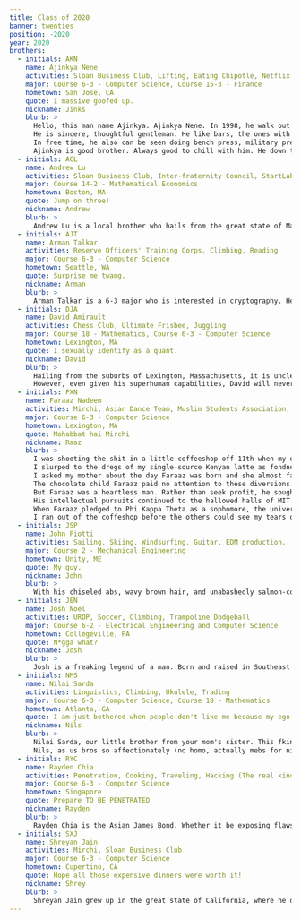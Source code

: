 ```yaml
---
title: Class of 2020
banner: twenties
position: -2020
year: 2020
brothers:
  - initials: AKN
    name: Ajinkya Nene
    activities: Sloan Business Club, Lifting, Eating Chipotle, Netflix
    major: Course 6-3 - Computer Science, Course 15-3 - Finance
    hometown: San Jose, CA
    quote: I massive goofed up.
    nickname: Jinks
    blurb: >
      Hello, this man name Ajinkya. Ajinkya Nene. In 1998, he walk out of mother's womb premature in San Jose, CA without the help of physicians. He is miracle.
      He is sincere, thoughtful gentleman. He like bars, the ones with protein. He have great taste in food. If you see him at Chipotle, say hello! He also Netflix Diamond Solitaire member with over 3000 hours of video watched. He like happy times with people. Perhaps when you meet him you can loosen up and have happy times too.
      In free time, he also can be seen doing bench press, military press, pull-ups, bicep curls. Sometimes legs.
      Ajinkya is good brother. Always good to chill with him. He down to try many fun things in life. Many good memories with him. You should meet him.
  - initials: ACL
    name: Andrew Lu
    activities: Sloan Business Club, Inter-fraternity Council, StartLabs, Viola, Reading, Traveling
    major: Course 14-2 - Mathematical Economics
    hometown: Boston, MA
    quote: Jump on three!
    nickname: Andrew
    blurb: >
      Andrew Lu is a local brother who hails from the great state of Massachusetts, majoring in Computer Science and Mathematical Economics. He may know a think or two about programming, but you can find his heart in business and finance. Andrew is a member of Sloan Business Club, Start Labs, and the Flux accelerator program. When heís not dishing out sound financial advice, he dominates the squash courts and dismantles his opponents in party games such as ping pong and foosball. Andrew is also the fearless leader of the 2020 pledge class, whose achievements include getting 12 people stuck in an elevator at 1 am, winning at the esteemed SK Late Night, and much more.
  - initials: AJT
    name: Arman Talkar
    activities: Reserve Officers' Training Corps, Climbing, Reading
    major: Course 6-3 - Computer Science
    hometown: Seattle, WA
    quote: Surprise me twang.
    nickname: Arman
    blurb: >
      Arman Talkar is a 6-3 major who is interested in cryptography. He is in Air Force ROTC. When he is not cracking codes or flying jets, he can be found enjoying the privacy of his room.
  - initials: DJA
    name: David Amirault 
    activities: Chess Club, Ultimate Frisbee, Juggling
    major: Course 18 - Mathematics, Course 6-3 - Computer Science
    hometown: Lexington, MA
    quote: I sexually identify as a quant.
    nickname: David
    blurb: >
      Hailing from the suburbs of Lexington, Massachusetts, it is unclear whether this Twerk God was raised as a child prodigy, or if he was naturally born as one. From randomly discovering that he has a phenomenal voice to sing with, to humbly demolishing 6.437 psets in one night, it is clear that David is a brother truly worth the name. David is one of the most organized and put together brothers at PKT -- whether organizing serenades for the entire group, leading the way at parties, or solving puzzles at midnight, you'll never find yourself bored around him. On a typical weekday, you'll find him a disciplined ROTC man: working out, psetting with brothers, and even getting in some time to grab dinner with his many ladies. But on a weekend, it's a bit of a different story.
      However, even given his superhuman capabilities, David will never admit it -- he is one of the most kind, bright, and chill brothers that Phi Kappa Theta has to offer. Never be afraid to hang out with David -- you'll find out that there's much more to him than it first seems.
  - initials: FXN
    name: Faraaz Nadeem 
    activities: Mirchi, Asian Dance Team, Muslim Students Association, Machine Intelligence Community
    major: Course 6-3 - Computer Science
    hometown: Lexington, MA
    quote: Mohabbat hai Mirchi
    nickname: Raaz
    blurb: >
      I was shooting the shit in a little coffeeshop off 11th when my ears whiffed a conversation between a couple dudebros by the bar. One of them asked "How do I get a damsel's dhol drumming?" The other flexed his pecs a bit and spewed some recycled Pornhub-sidebar-advertisement BS and the two smugly returned to their lives of ignorance.
      I slurped to the dregs of my single-source Kenyan latte as fondness turned my vision a shade of mocha, and I remembered the one man who really got those dhols drumming.
      I asked my mother about the day Faraaz was born and she almost fainted from happiness. She said Allah carried him down from the heavens while Lord Shiva danced the Electric Boogaloo and Yahweh skipped through hemp fields with Jesus Christ on his back. A myriad of maidens simultaneously announced their engagement to the newborn and from the countless brawls of passion that followed, the sport of wrestling was born.
      The chocolate child Faraaz paid no attention to these diversions. 100,000 rupee dowries didn't interest him. 1's and 0's did. A dalliance in the digital became a full-blown passion in his junior year, where he taught himself the poetry of Course 6 and published apps garnering thousands of downloads. 
      But Faraaz was a heartless man. Rather than seek profit, he sought to help the homeland. In his senior year of high school, he built an app to make vital information accessible in the various vernaculars of India.
      His intellectual pursuits continued to the hallowed halls of MIT. Outside of classes, he laid down his running baton and picked up the Sapp. With practically no prior dance experience, Faraaz became a star on Mirchi, MIT's Indian fusion dance team. On the proving grounds of the dance floor he trained his body to be as lithe and sultry as a panther and as explosive as an IED. Newcomers to MIT would occasionally see lines of women stretching from Kresge to Sloan. They'd shrug it off, thinking Beyonce was in town. Little did they know these hearts were aflutter in anticipation of a Mirchi performance, and the few minutes they'd have to bask in the glory of Faraaz Nadeem.
      When Faraaz pledged to Phi Kappa Theta as a sophomore, the universe almost faced an apocalypse. Having PKT and Faraaz Nadeem mix, arguably the two most perfect things in existance, put the balance of good and bad out of whack. Braving the Crimson Staircase of Doom, Faraaz reached the top to ask the saintly Rush Chair what to do. Minutes before the collapse of Earth's core, a solution was found. In an act of true selflessness, Faraaz ascended to the realm of angels, forever becoming the divine protector of PKT.
      I ran out of the coffeshop before the others could see my tears of remembrance. Later that day, I made sure to drive on the footpath on the way home. I smiled as the divine voice of Faraaz rang in my ears. "Shabash beta, shabash!"
  - initials: JSP
    name: John Piotti
    activities: Sailing, Skiing, Windsurfing, Guitar, EDM production.
    major: Course 2 - Mechanical Engineering
    hometown: Unity, ME
    quote: My guy.
    nickname: John
    blurb: >
      With his chiseled abs, wavy brown hair, and unabashedly salmon-colored shorts, everything about John Piotti just screams fratstar. Hailing from the stormy seas of Maine, Johnís both a New England native and a sailor at heart. With his steady hand holding the ropes and his silky smooth voice narrating the history of the Boston skyline, watching John lead a boating tour down the Charles is surely on every MIT studentís bucket list. When something needs fixing, everyone knows Johnís the brother to go to. As handy with a toilet plunger as he is with a sail, Johnís restored the PKT house to its old glory, painstakingly painting over decades of beer stains and cracks. Legend has it that when this godly specimen walks into a party, the ladies come flocking. Luckily for us, Piottiís a romantic at heart and has eyes only for his childhood sweetheart, so heís always happy to introduce any admirers to his friends instead. Is it any surprise that everyone calls John best brother?
  - initials: JEN
    name: Josh Noel
    activities: UROP, Soccer, Climbing, Trampoline Dodgeball
    major: Course 6-2 - Electrical Engineering and Computer Science
    hometown: Collegeville, PA
    quote: N*gga what?
    nickname: Josh
    blurb: >
      Josh is a freaking legend of a man. Born and raised in Southeast Pennsylvania, heís had a lifetime of athletic and academic prowess. Josh is a straight up computer graphics wiz-kid, a lifelong soccer player, and musical virtuoso in over 5 instruments. He is also possibly the fastest man on Earth (some say universe), as we all witnessed when he singlehandedly carried our class to victory in the annual PKT relay race, breaking the sound barrier on the final leg. When he isnít destroying track records, you might catch Josh at the local trampoline dodgeball arena, absolutely crushing it. Josh is a very well rounded guy - friendly, modest, and always incredibly composed. Always down for anything, Josh really knows how to have a good time!
  - initials: NMS
    name: Nilai Sarda
    activities: Linguistics, Climbing, Ukulele, Trading
    major: Course 6-3 - Computer Science, Course 18 - Mathematics
    hometown: Atlanta, GA
    quote: I am just bothered when people don't like me because my ego thrives on adoration of the masses.
    nickname: Nils
    blurb: >
      Nilai Sarda, our little brother from your mom's sister. This fkin g comes from the streets of Atlanta and spells that shit like he some scripps spelling (cop that) bee. We once asked Nilai, how do you spell happiness, and he said, phi kappa theta. 
      Nils, as us bros so affectionately (no homo, actually mebs for nils) call him, has size 13 feet. Now we did the math, and that means he truly gets that shit popping. You'll be at social hours wondering why the fk everyone be looking at the ground, and then you look up, god shines his fking light all over your face, and you see it's your g nilai Sarda. You stare at his fresh skin, his frosty smile, his sparkling white feet, and at his fking big feet. In that moment, all you can think is wow, mama I made it. And that's when your world goes white. Nils, what a fking G.
  - initials: RYC
    name: Rayden Chia
    activities: Penetration, Cooking, Traveling, Hacking (The real kind)
    major: Course 6-3 - Computer Science
    hometown: Singapore
    quote: Prepare TO BE PENETRATED
    nickname: Rayden
    blurb: >
      Rayden Chia is the Asian James Bond. Whether it be exposing flaws in servers, going hard on problem sets, or extracting the crab meat from a horde of crabs, Rayden Chia lives up to his certification in Offensive Penetration. Rayden possesses a certain dignity and class that comes from being under classified high-stress scenarios. A truly talented man, Rayden can cook you a Michelin quality meal from the recipes he finds past your computer's firewalls while looking fabulous. Watch out for Rayden in the future as his security technology company may be the only thing between your search history and the government.
  - initials: SXJ
    name: Shreyan Jain
    activities: Mirchi, Sloan Business Club
    major: Course 6-3 - Computer Science
    hometown: Cupertino, CA
    quote: Hope all those expensive dinners were worth it!
    nickname: Shrey
    blurb: >
      Shreyan Jain grew up in the great state of California, where he developed a fond affection for all things prep -- you can catch him more often than not meandering around campus in salmon shorts and Aldo loafers. From a young age, Shreyan loved biology, becoming one of only 2 people nationwide to get a perfect score on the AP exam, and starting an extremely popular prep blog online. Of course, when he came to MIT, he pursued this passion by becoming a computer science major. Shreyan's other interests include dancing, Bose headphones, and complaining. Feel free to ask Shrey about anything from Abelian groups of order 5 to his love for good food. By far one of the smartest and most handsome brothers in our pledge class, Shreyan's a great addition to the brotherhood!
---
```

